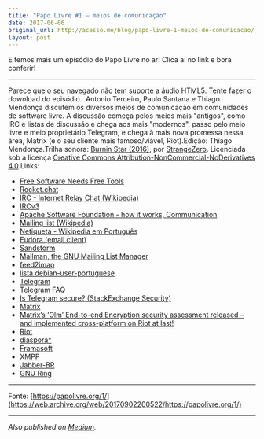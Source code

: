 ```yaml
---
title: "Papo Livre #1 – meios de comunicação"
date: 2017-06-06
original_url: http://acesso.me/blog/papo-livre-1-meios-de-comunicacao/
layout: post
---
```


E temos mais um episódio do Papo Livre no ar! Clica ai no link e bora conferir!

---

   Parece que o seu navegado não tem suporte a áudio HTML5. Tente fazer o
download do episódio.  Antonio Terceiro, Paulo Santana e Thiago Mendonça discutem os diversos meios de comunicação em comunidades de software livre. A discussão começa pelos meios mais "antigos", como IRC e listas de discussão e chega aos mais "modernos", passo pelo meio livre e meio proprietário Telegram, e chega à mais nova promessa nessa área, Matrix (e o seu cliente mais famoso/viável, Riot).Edição: Thiago Mendonça.Trilha sonora: [Burnin Star (2016)](https://web.archive.org/web/20170902200522/https://www.jamendo.com/track/1378740/burnin-star), por [StrangeZero](https://web.archive.org/web/20170902200522/https://www.jamendo.com/artist/3799/strangezero). Licenciada sob a licença [Creative Commons Attribution-NonCommercial-NoDerivatives 4.0](https://web.archive.org/web/20170902200522/http://creativecommons.org/licenses/by-nc-nd/4.0/).Links:

* [Free Software Needs Free Tools](https://web.archive.org/web/20170902200522/https://mako.cc/writing/hill-free_tools.html)
* [Rocket.chat](https://web.archive.org/web/20170902200522/https://rocket.chat/)
* [IRC - Internet Relay Chat (Wikipedia)](https://web.archive.org/web/20170902200522/https://en.wikipedia.org/wiki/Internet_Relay_Chat)
* [IRCv3](https://web.archive.org/web/20170902200522/http://ircv3.net/)
* [Apache Software Foundation - how it works, Communication](https://web.archive.org/web/20170902200522/https://www.apache.org/foundation/how-it-works.html#communication)
* [Mailing list (Wikipedia)](https://web.archive.org/web/20170902200522/https://en.wikipedia.org/wiki/Mailing_list)
* [Netiqueta - Wikipedia em Português](https://web.archive.org/web/20170902200522/https://pt.wikipedia.org/wiki/Netiqueta)
* [Eudora (email client)](https://web.archive.org/web/20170902200522/https://en.wikipedia.org/wiki/Eudora_%28email_client%29)
* [Sandstorm](https://web.archive.org/web/20170902200522/https://sandstorm.io/)
* [Mailman, the GNU Mailing List Manager](https://web.archive.org/web/20170902200522/https://www.gnu.org/software/mailman/)
* [feed2imap](https://web.archive.org/web/20170902200522/https://github.com/feed2imap/feed2imap)
* [lista debian-user-portuguese](https://web.archive.org/web/20170902200522/https://lists.debian.org/debian-devel-portuguese/)
* [Telegram](https://web.archive.org/web/20170902200522/https://telegram.org/)
* [Telegram FAQ](https://web.archive.org/web/20170902200522/https://telegram.org/faq)
* [Is Telegram secure? (StackExchange Security)](https://web.archive.org/web/20170902200522/https://security.stackexchange.com/questions/49782/is-telegram-secure)
* [Matrix](https://web.archive.org/web/20170902200522/http://matrix.org/)
* [Matrix’s ‘Olm’ End-to-end Encryption security assessment released – and implemented cross-platform on Riot at last!](https://web.archive.org/web/20170902200522/https://matrix.org/blog/2016/11/21/matrixs-olm-end-to-end-encryption-security-assessment-released-and-implemented-cross-platform-on-riot-at-last/#comment-25866)
* [Riot](https://web.archive.org/web/20170902200522/https://about.riot.im/)
* [diaspora\*](https://web.archive.org/web/20170902200522/https://diasporafoundation.org/)
* [Framasoft](https://web.archive.org/web/20170902200522/https://framasoft.org/)
* [XMPP](https://web.archive.org/web/20170902200522/https://xmpp.org/)
* [Jabber-BR](https://web.archive.org/web/20170902200522/https://jabber-br.org/)
* [GNU Ring](https://web.archive.org/web/20170902200522/https://ring.cx/)

---

Fonte: [https://papolivre.org/1/](https://web.archive.org/web/20170902200522/https://papolivre.org/1/)

---

*Also published on [Medium](https://web.archive.org/web/20170902200522/https://medium.com/@_Tarkun_/papo-livre-1-meios-de-comunica%C3%A7%C3%A3o-5e903b6193a3).*
